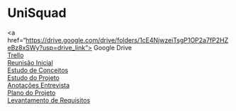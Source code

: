 # UniSquad
<a href=“https://drive.google.com/drive/folders/1cE4NjwzeiTsgP1OP2a7fP2HZeBz8xSWy?usp=drive_link“> Google Drive </a> <br>
<a href=“https://trello.com/b/pIH44bJU/unishield-engenharia-de-software“> Trello </a> <br>
<a href="https://docs.google.com/document/d/1WWC5qc3NJzXmOrZ6tbT7jxhTtb2I-JlMWSTnO5XYj1k/edit?usp=sharing"> Reunisão Inicial </a> <br>
<a href="https://docs.google.com/document/d/1oIKmvjhXVscHwbpCDDzpLYJsH6jQoP6RNrujjpL4WCg/edit?usp=drive_link"> Estudo de Conceitos </a> <br>
<a href="https://docs.google.com/document/d/1gn7zTu_ahTNvbubnnNajPtRnpH110uuZrHqvz_go1Hk/edit?usp=drive_link"> Estudo do Projeto </a> <br>
<a href="https://docs.google.com/document/d/19GUDsw3vc2ZbpwsaYCIeRdMGSCumTD44GkAoPvyJfhs/edit?usp=drive_link"> Anotações Entrevista </a> <br>
<a href="https://docs.google.com/document/d/1CknT5hT9j2ctF34QHlDm3dXLmIz2G_z-HPbsK5uSxEw/edit?usp=drive_link"> Plano do Projeto </a> <br>
<a href="https://docs.google.com/document/d/1sMF9Cgw8x9SjfnZ79TlqdC-CbodAp6CxXl43sEEZzJc/edit?usp=drive_link"> Levantamento de Requisitos </a> 
